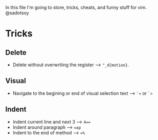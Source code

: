 In this file I'm going to store, tricks, cheats, and funny stuff for vim.
@sadotsoy

# Tricks

## Delete

- Delete without overwriting the register --> `"_d{motion}`.


## Visual

- Navigate to the begining or end of visual selection text --> ``` `< ``` or ``` `> ```


## Indent

- Indent current line and next 3 --> `4==`
- Indent around paragraph --> `=ap`
- Indent to the end of method --> `=%`
